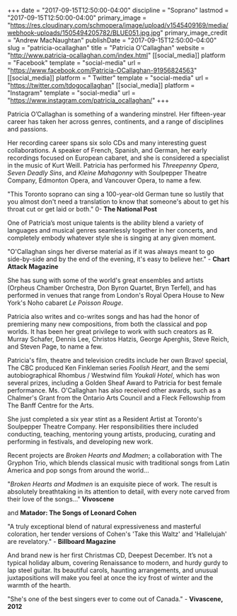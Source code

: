 +++
date = "2017-09-15T12:50:00-04:00"
discipline = "Soprano"
lastmod = "2017-09-15T12:50:00-04:00"
primary_image = "https://res.cloudinary.com/schmopera/image/upload/v1545409169/media/webhook-uploads/1505494205782/BLUE051.jpg.jpg"
primary_image_credit = "Andrew MacNaughtan"
publishDate = "2017-09-15T12:50:00-04:00"
slug = "patricia-ocallaghan"
title = "Patricia O&#039;Callaghan"
website = "http://www.patricia-ocallaghan.com/index.html"
[[social_media]]
platform = "Facebook"
template = "social-media"
url = "https://www.facebook.com/Patricia-OCallaghan-91956824563"
[[social_media]]
platform = " Twitter"
template = "social-media"
url = "https://twitter.com/tdogocallaghan"
[[social_media]]
platform = "Instagram"
template = "social-media"
url = "https://www.instagram.com/patricia_ocallaghan/"
+++

Patricia O’Callaghan is something of a wandering minstrel. Her fifteen-year career has taken her across genres, continents, and a range of disciplines and passions.

Her recording career spans six solo CDs and many interesting guest collaborations. A speaker of French, Spanish, and German, her early recordings focused on European cabaret, and she is considered a specialist in the music of Kurt Weill. Patricia has performed his *Threepenny Opera*, *Seven Deadly Sins*, and *Kleine Mahagonny* with Soulpepper Theatre Company, Edmonton Opera, and Vancouver Opera, to name a few.

"This Toronto soprano can sing a 100-year-old German tune so lustily that you almost don't need a translation to know that someone's about to get his throat cut or get laid or both." 0- **The National Post**

One of Patricia’s most unique talents is the ability blend a variety of languages and musical genres seamlessly together in her concerts, and completely embody whatever style she is singing at any given moment.

"O'Callaghan sings her diverse material as if it was always meant to go side-by-side and by the end of the evening, it's easy to believe her." - **Chart Attack Magazine**

She has sung with some of the world's great ensembles and artists (Orpheus Chamber Orchestra, Don Byron Quartet, Bryn Terfel), and has performed in venues that range from London's Royal Opera House to New York's Noho cabaret *Le Poisson Rouge*.

Patricia also writes and co-writes songs and has had the honor of premiering many new compositions, from both the classical and pop worlds. It has been her great privilege to work with such creators as R. Murray Schafer, Dennis Lee, Christos Hatzis, George Aperghis, Steve Reich, and Steven Page, to name a few.

Patricia's film, theatre and television credits include her own Bravo! special, The CBC produced Ken Finkleman series *Foolish Heart*, and the semi autobiographical Rhombus / Westwind film *Youkali Hotel*, which has won several prizes, including a Golden Sheaf Award to Patricia for best female performance. Ms. O'Callaghan has also received other awards, such as a Chalmer's Grant from the Ontario Arts Council and a Fleck Fellowship from The Banff Centre for the Arts.

She just completed a six year stint as a Resident Artist at Toronto's Soulpepper Theatre Company. Her responsibilities there included conducting, teaching, mentoring young artists, producing, curating and performing in festivals, and developing new work.

Recent projects are *Broken Hearts and Madmen*; a collaboration with The Gryphon Trio, which blends classical music with traditional songs from Latin America and pop songs from around the world...

"*Broken Hearts and Madmen* is an exquisite piece of work. The result is absolutely breathtaking in its attention to detail, with every note carved from their love of the songs..." **Vivoscene** 

and **Matador: The Songs of Leonard Cohen**

"A truly exceptional blend of natural expressiveness and masterful coloration, her tender versions of Cohen's 'Take this Waltz' and 'Hallelujah' are revelatory." - **Billboard Magazine**

And brand new is her first Christmas CD, Deepest December. It’s not a typical holiday album, covering Renaissance to modern, and hurdy gurdy to lap steel guitar. Its beautiful carols, haunting arrangements, and unusual juxtapositions will make you feel at once the icy frost of winter and the warmth of the hearth.

"She's one of the best singers ever to come out of Canada." - **Vivascene, 2012**
